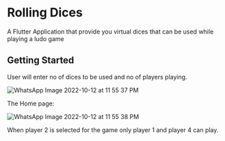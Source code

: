 # Rolling Dices

A Flutter Application that provide you virtual dices that can be used while playing a ludo game

## Getting Started

User will enter no of dices to be used and no of players playing.


![WhatsApp Image 2022-10-12 at 11 55 37 PM](https://user-images.githubusercontent.com/58217684/195425497-878f2be9-bcb1-44b5-ac62-4492e09008b1.jpeg)


The Home page:


![WhatsApp Image 2022-10-12 at 11 55 38 PM](https://user-images.githubusercontent.com/58217684/195425685-0f2f397b-d66d-4f49-af07-8aaeed1cff1e.jpeg)

When player 2 is selected for the game only player 1 and player 4 can play.


